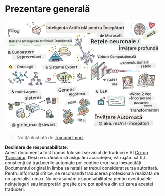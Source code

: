 <!--
CO_OP_TRANSLATOR_METADATA:
{
  "original_hash": "5fef1a0b22498d7188959e2a2cb08af7",
  "translation_date": "2025-08-25T21:23:10+00:00",
  "source_file": "lessons/README.md",
  "language_code": "ro"
}
-->
# Prezentare generală

![Prezentare generală într-un desen](../../../translated_images/ai-overview.0857791951d19500d0ef8b803d77110c738dcafc52306e6d68724742cd4af167.ro.png)

> Notiță ilustrată de [Tomomi Imura](https://twitter.com/girlie_mac)

**Declinare de responsabilitate**:  
Acest document a fost tradus folosind serviciul de traducere AI [Co-op Translator](https://github.com/Azure/co-op-translator). Deși ne străduim să asigurăm acuratețea, vă rugăm să fiți conștienți că traducerile automate pot conține erori sau inexactități. Documentul original în limba sa natală ar trebui considerat sursa autoritară. Pentru informații critice, se recomandă traducerea profesională realizată de un specialist uman. Nu ne asumăm responsabilitatea pentru eventualele neînțelegeri sau interpretări greșite care pot apărea din utilizarea acestei traduceri.
